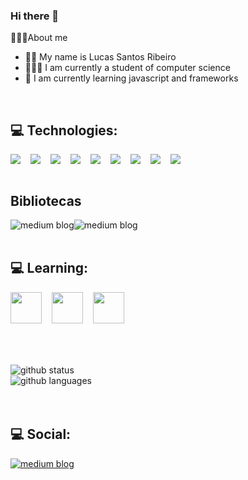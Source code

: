 ### Hi there 👋
👨🏻‍💻About me
 - 🧑🏻 My name is Lucas Santos Ribeiro
 - 👨🏻‍🎓  I am currently a student of computer science
 - 🌱 I am currently learning javascript and frameworks
 
<br/>

## 💻 Technologies:
<div style="display:flex;flex-direction:row">
 <img  src="https://img.shields.io/badge/JavaScript-323330?style=for-the-badge&logo=javascript&logoColor=F7DF1E" />
 <img style="margin-left:16px" src="https://img.shields.io/badge/TypeScript-007ACC?style=for-the-badge&logo=typescript&logoColor=white" />
 <img style="margin-left:16px" src="https://img.shields.io/badge/React-20232A?style=for-the-badge&logo=react&logoColor=61DAFB" />
 <img style="margin-left:16px" src="https://img.shields.io/badge/React_Native-20232A?style=for-the-badge&logo=react&logoColor=61DAFB" />
 <img style="margin-left:16px" src="https://img.shields.io/badge/Node.js-43853D?style=for-the-badge&logo=node.js&logoColor=white" />
 <img style="margin-left:16px"  src="https://img.shields.io/badge/Express.js-404D59?style=for-the-badge" />
 <img style="margin-left:16px" src="https://img.shields.io/badge/Redux-593D88?style=for-the-badge&logo=redux&logoColor=white" />
 <img style="margin-left:16px" src="https://img.shields.io/badge/Netlify-00C7B7?style=for-the-badge&logo=netlify&logoColor=white" />
 <img style="margin-left:16px;margin-right:16px" src="https://img.shields.io/badge/MongoDB-4EA94B?style=for-the-badge&logo=mongodb&logoColor=white" />
 </div>
<br/>

## Bibliotecas
<div style="display:flex;flex-direction:row">
 <img src="https://img.shields.io/badge/Formik-0d47a1?style=for-the-badge&logo=formik&logoColor=white" alt="medium blog"/>
 <img src="https://img.shields.io/badge/TypeOrm-E83524?style=for-the-badge&logo=typeorm&logoColor=white" alt="medium blog"/>
 </div>
<br/>

## 💻 Learning:
<div style="display:flex;flex-direction:row;margin-top:16px;margin-bottom:32">
 <img style="width:50px;height:50px;" src="https://cdn.jsdelivr.net/gh/devicons/devicon/icons/nestjs/nestjs-plain.svg" />
 <img style="width:50px;height:50px;margin-left:16px" src="https://cdn.jsdelivr.net/gh/devicons/devicon/icons/nextjs/nextjs-original.svg"/>
 <img style="width:50px;height:50px;margin-left:16px" src="https://cdn.jsdelivr.net/gh/devicons/devicon/icons/react/react-original.svg" />
 </div>
<br/>
<br/>
<div>
  <img src="https://github-readme-stats.vercel.app/api?username=lucasNetwork&show_icons=true&theme=tokyonight" alt="github status"/>  
 <br/>
  <img src="https://github-readme-stats.vercel.app/api/top-langs/?username=lucasNetwork&layout=compact&theme=tokyonight" alt="github languages"/>
 <br/>
<br/>
  <img src="https://www.codewars.com/users/lucasnetwork/badges/small" alt "codewars status"/>
 <br/>
</div>
 <br/>

## 💻 Social:
 <a href="https://lucassr.medium.com/">
  <img src="https://img.shields.io/badge/Medium-12100E?style=for-the-badge&logo=medium&logoColor=white" alt="medium blog"/>
 </a>

<!--
**lucasnetwork/lucasnetwork** is a ✨ _special_ ✨ repository because its `README.md` (this file) appears on your GitHub profile.

Here are some ideas to get you started:

- 🔭 I’m currently working on ...
- 🌱 I’m currently learning ...
- 👯 I’m looking to collaborate on ...
- 🤔 I’m looking for help with ...
- 💬 Ask me about ...
- 📫 How to reach me: ...
- 😄 Pronouns: ...
- ⚡ Fun fact: ...
-->

